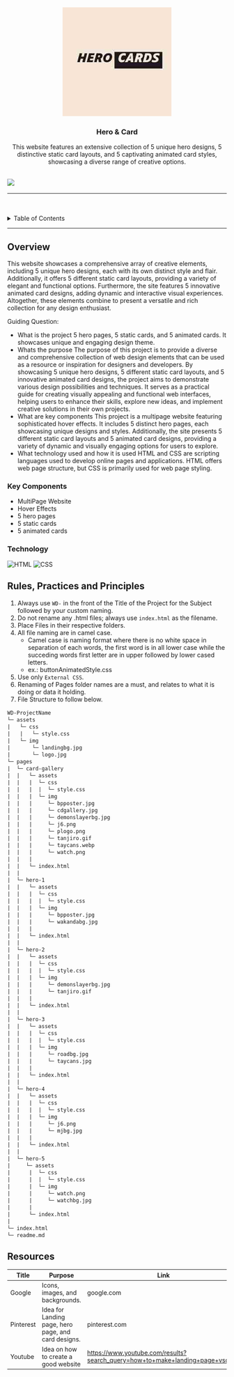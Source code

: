 <a name="readme-top">

<br/>

<br />
<div align="center">
  <a href="https://github.com/neilll24/">
  <!-- TODO: If you want to add logo or banner you can add it here -->
    <img src="assets/img/logo.jpg">
  </a>
<!-- TODO: Change Title to the name of the title of your Project -->
  <h3 align="center">Hero & Card</h3>
</div>
<!-- TODO: Make a short description -->
<div align="center">
  This website features an extensive collection of 5 unique hero designs, 5 distinctive static card layouts, and 5 captivating animated card styles, showcasing a diverse range of creative options.
</div>

<br />

<!-- TODO: Change the zyx-0314 into your github username  -->
<!-- TODO: Change the WD-Template-Project into the same name of your folder -->
![](https://visit-counter.vercel.app/counter.png?page=neilll24/WD---Hands-On-2)

---

<br />
<br />

<!-- TODO: If you want to add more layers for your readme -->
<details>
  <summary>Table of Contents</summary>
  <ol>
    <li>
      <a href="#overview">Overview</a>
      <ol>
        <li>
          <a href="#key-components">Key Components</a>
        </li>
        <li>
          <a href="#technology">Technology</a>
        </li>
      </ol>
    </li>
    <li>
      <a href="#rule,-practices-and-principles">Rules, Practices and Principles</a>
    </li>
    <li>
      <a href="#resources">Resources</a>
    </li>
  </ol>
</details>

---

## Overview

<!-- TODO: To be changed -->
<!-- The following are just sample -->
This website showcases a comprehensive array of creative elements, including 5 unique hero designs, each with its own distinct style and flair. Additionally, it offers 5 different static card layouts, providing a variety of elegant and functional options. Furthermore, the site features 5 innovative animated card designs, adding dynamic and interactive visual experiences. Altogether, these elements combine to present a versatile and rich collection for any design enthusiast.

Guiding Question:
- What is the project
  5 hero pages, 5 static cards, and 5 animated cards. It showcases unique and engaging design theme.
- Whats the purpose
  The purpose of this project is to provide a diverse and comprehensive collection of web design elements that can be used as a resource or inspiration for designers and developers. By     
  showcasing 5 unique hero designs, 5 different static card layouts, and 5 innovative animated card designs, the project aims to demonstrate various design possibilities and techniques. It 
  serves as a practical guide for creating visually appealing and functional web interfaces, helping users to enhance their skills, explore new ideas, and implement creative solutions in their 
  own projects.
- What are key components
  This project is a multipage website featuring sophisticated hover effects. It includes 5 distinct hero pages, each showcasing unique designs and styles. Additionally, the site presents 5 
  different static card layouts and 5 animated card designs, providing a variety of dynamic and visually engaging options for users to explore.
- What technology used and how it is used
  HTML and CSS are scripting languages used to develop online pages and applications. HTML offers web page structure, but CSS is primarily used for web page styling.

### Key Components
<!-- TODO: List of Key Components -->
<!-- The following are just sample -->
- MultiPage Website
- Hover Effects
- 5 hero pages
- 5 static cards
- 5 animated cards

### Technology
<!-- TODO: List of Technology Used -->
![HTML](https://img.shields.io/badge/HTML-E34F26?style=for-the-badge&logo=html5&logoColor=white)
![CSS](https://img.shields.io/badge/CSS-1572B6?style=for-the-badge&logo=css3&logoColor=white)

## Rules, Practices and Principles
1. Always use `WD-` in the front of the Title of the Project for the Subject followed by your custom naming.
2. Do not rename any .html files; always use `index.html` as the filename.
3. Place Files in their respective folders.
4. All file naming are in camel case.
   - Camel case is naming format where there is no white space in separation of each words, the first word is in all lower case while the succeding words first letter are in upper followed by lower cased letters.
   - ex.: buttonAnimatedStyle.css
5. Use only `External CSS`.
6. Renaming of Pages folder names are a must, and relates to what it is doing or data it holding.
7. File Structure to follow below.

```
WD-ProjectName
└─ assets
|   └─ css
|   |   └─ style.css
|   └─ img
|       └─ landingbg.jpg
|       └─ logo.jpg
└─ pages
|  └─ card-gallery
|  |   └─ assets
|  |   |  └─ css
|  |   |  |  └─ style.css
|  |   |  └─ img
|  |   |     └─ bpposter.jpg
|  |   |     └─ cdgallery.jpg
|  |   |     └─ demonslayerbg.jpg
|  |   |     └─ j6.png
|  |   |     └─ plogo.png
|  |   |     └─ tanjiro.gif
|  |   |     └─ taycans.webp
|  |   |     └─ watch.png
|  |   |     
|  |   └─ index.html
|  |
|  └─ hero-1
|  |   └─ assets
|  |   |  └─ css
|  |   |  |  └─ style.css
|  |   |  └─ img
|  |   |     └─ bpposter.jpg
|  |   |     └─ wakandabg.jpg
|  |   |     
|  |   └─ index.html
|  |
|  └─ hero-2 
|  |   └─ assets
|  |   |  └─ css
|  |   |  |  └─ style.css
|  |   |  └─ img
|  |   |     └─ demonslayerbg.jpg
|  |   |     └─ tanjiro.gif
|  |   |     
|  |   └─ index.html
|  |
|  └─ hero-3
|  |   └─ assets
|  |   |  └─ css
|  |   |  |  └─ style.css
|  |   |  └─ img
|  |   |     └─ roadbg.jpg
|  |   |     └─ taycans.jpg
|  |   |     
|  |   └─ index.html
|  |
|  └─ hero-4
|  |   └─ assets
|  |   |  └─ css
|  |   |  |  └─ style.css
|  |   |  └─ img
|  |   |     └─ j6.png
|  |   |     └─ mjbg.jpg
|  |   |     
|  |   └─ index.html
|  |
|  └─ hero-5
|     └─ assets
|      |  └─ css
|      |  |  └─ style.css
|      |  └─ img
|      |     └─ watch.png
|      |     └─ watchbg.jpg
|      |     
|      └─ index.html
|  
└─ index.html
└─ readme.md
```

## Resources

<!-- TODO: Add References -->
| Title | Purpose | Link |
|-|-|-|
| Google | Icons, images, and backgrounds. | google.com |
| Pinterest | Idea for Landing page, hero page, and card designs. | pinterest.com |
| Youtube | Idea on how to create a good website | https://www.youtube.com/results?search_query=how+to+make+landing+page+vscode |
